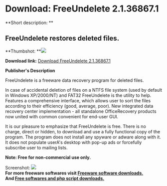 # Download: FreeUndelete 2.1.36867.1

**Short description: **

## FreeUndelete restores deleted files.

  
**Thumbshot: **![](http://www.freewarefiles.com/screenshot/sc_freeundelete_md.gif)   
  
**Download link:** [Download FreeUndelete 2.1.36867.1](http://freesoftwares.boysofts.com/FreeUndelete_program_11495.html)  
  

**Publisher's Description**  
  

FreeUndelete is a freeware data recovery program for deleted files.

In case of accidental deletion of files on a NTFS file system (used by default
in Windows XP/2000/NT) and FAT32 FreeUndelete is the utility to help. Features
a comprehensive interface, which allows user to sort the files according to
their efficiency (good, average, poor). New integrated data recovery center
implementation - all standalone OfficeRecovery products now united with common
convenient for end-user GUI.

It is our pleasure to emphasize that FreeUndelete is free. There is no charge,
direct or hidden, to download and use a fully functional copy of the program.
The program does not install any spyware or adware along with it. It does not
populate userA's desktop with pop-up ads or forcefully subscribe user to
mailing lists.

**Note: Free for non-commercial use only.**

  
  
Screenshot: ![](http://www.freewarefiles.com/screenshot/sc_freeundelete.gif)  
**For more freeware softwares visit [Freeware software downloads.](http://freesoftwares.boysofts.com/)**   
**And [Free softwares and php script downloads.](http://www.boysofts.com/)**

